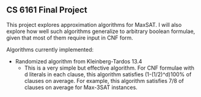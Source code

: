 ## CS 6161 Final Project
This project explores approximation algorithms for MaxSAT. I will also
explore how well such algorithms generalize to arbitrary boolean formulae,
given that most of them require input in CNF form.

Algorithms currently implemented:

* Randomized algorithm from Kleinberg-Tardos 13.4
    * This is a very simple but effective algorithm. For CNF formulae
    with d literals in each clause, this algorithm satisfies
    (1-(1/2)^d)100% of clauses on average. For example, this algorithm
    satisfies 7/8 of clauses on average for Max-3SAT instances.

